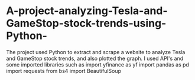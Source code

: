 # A-project-analyzing-Tesla-and-GameStop-stock-trends-using-Python-
The project used Python to extract and scrape a website to analyze Tesla and GameStop stock trends,  and also plotted the graph. I used API's and some imported libraries such as import yfinance as yf
import pandas as pd
import requests
from bs4 import BeautifulSoup
